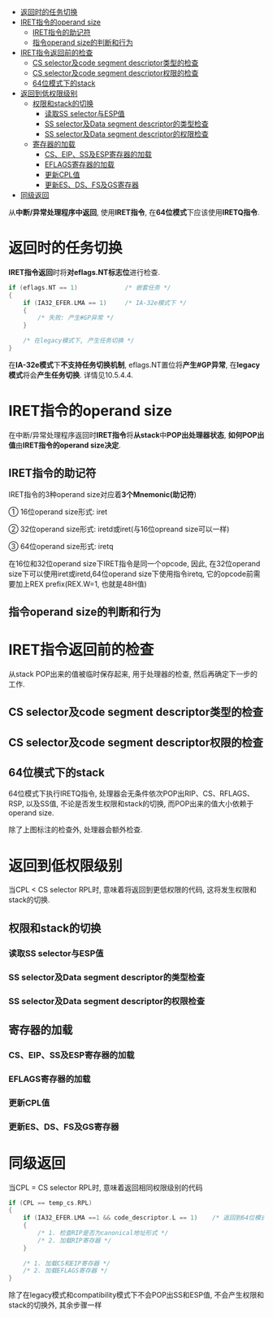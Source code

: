 
<!-- @import "[TOC]" {cmd="toc" depthFrom=1 depthTo=6 orderedList=false} -->

<!-- code_chunk_output -->

- [返回时的任务切换](#返回时的任务切换)
- [IRET指令的operand size](#iret指令的operand-size)
  - [IRET指令的助记符](#iret指令的助记符)
  - [指令operand size的判断和行为](#指令operand-size的判断和行为)
- [IRET指令返回前的检查](#iret指令返回前的检查)
  - [CS selector及code segment descriptor类型的检查](#cs-selector及code-segment-descriptor类型的检查)
  - [CS selector及code segment descriptor权限的检查](#cs-selector及code-segment-descriptor权限的检查)
  - [64位模式下的stack](#64位模式下的stack)
- [返回到低权限级别](#返回到低权限级别)
  - [权限和stack的切换](#权限和stack的切换)
    - [读取SS selector与ESP值](#读取ss-selector与esp值)
    - [SS selector及Data segment descriptor的类型检查](#ss-selector及data-segment-descriptor的类型检查)
    - [SS selector及Data segment descriptor的权限检查](#ss-selector及data-segment-descriptor的权限检查)
  - [寄存器的加载](#寄存器的加载)
    - [CS、EIP、SS及ESP寄存器的加载](#cs-eip-ss及esp寄存器的加载)
    - [EFLAGS寄存器的加载](#eflags寄存器的加载)
    - [更新CPL值](#更新cpl值)
    - [更新ES、DS、FS及GS寄存器](#更新es-ds-fs及gs寄存器)
- [同级返回](#同级返回)

<!-- /code_chunk_output -->

从**中断/异常处理程序中返回**, 使用**IRET指令**, 在**64位模式**下应该使用**IRETQ指令**.

# 返回时的任务切换

**IRET指令返回**时将**对eflags.NT标志位**进行检查.

```c
if (eflags.NT == 1)             /* 嵌套任务 */
{
    if (IA32_EFER.LMA == 1)     /* IA-32e模式下 */
    {
        /* 失败: 产生#GP异常 */
    }
    
    /* 在legacy模式下, 产生任务切换 */
}
```

在**IA\-32e模式**下**不支持任务切换机制**, eflags.NT置位将**产生\#GP异常**, 在**legacy模式**将会**产生任务切换**. 详情见10.5.4.4.

# IRET指令的operand size

在中断/异常处理程序返回时**IRET指令**将**从stack**中**POP出处理器状态**, **如何POP出值**由**IRET指令的operand size决定**.

## IRET指令的助记符

IRET指令的3种operand size对应着**3个Mnemonic(助记符**)

① 16位operand size形式: iret

② 32位operand size形式: iretd或iret(与16位opreand size可以一样)

③ 64位operand size形式: iretq

在16位和32位operand size下IRET指令是同一个opcode, 因此, 在32位operand size下可以使用iret或iretd,64位operand size下使用指令iretq, 它的opcode前需要加上REX prefix(REX.W=1, 也就是48H值)

## 指令operand size的判断和行为

# IRET指令返回前的检查

从stack POP出来的值被临时保存起来, 用于处理器的检查, 然后再确定下一步的工作.

## CS selector及code segment descriptor类型的检查

## CS selector及code segment descriptor权限的检查

## 64位模式下的stack

64位模式下执行IRETQ指令, 处理器会无条件依次POP出RIP、CS、RFLAGS、RSP, 以及SS值, 不论是否发生权限和stack的切换, 而POP出来的值大小依赖于operand size.

除了上图标注的检查外, 处理器会额外检查.

# 返回到低权限级别

当CPL < CS  selector RPL时, 意味着将返回到更低权限的代码, 这将发生权限和stack的切换.

## 权限和stack的切换

### 读取SS selector与ESP值

### SS selector及Data segment descriptor的类型检查

### SS selector及Data segment descriptor的权限检查

## 寄存器的加载

### CS、EIP、SS及ESP寄存器的加载

### EFLAGS寄存器的加载

### 更新CPL值

### 更新ES、DS、FS及GS寄存器

# 同级返回

当CPL = CS  selector RPL时, 意味着返回相同权限级别的代码

```c
if (CPL == temp_cs.RPL)
{
    if (IA32_EFER.LMA ==1 && code_descriptor.L == 1)    /* 返回到64位模式 */
    {
        /* 1. 检查RIP是否为canonical地址形式 */
        /* 2. 加载RIP寄存器 */
    }
    
    /* 1. 加载CS和EIP寄存器 */
    /* 2. 加载EFLAGS寄存器 */
}
```

除了在legacy模式和compatibility模式下不会POP出SS和ESP值, 不会产生权限和stack的切换外, 其余步骤一样